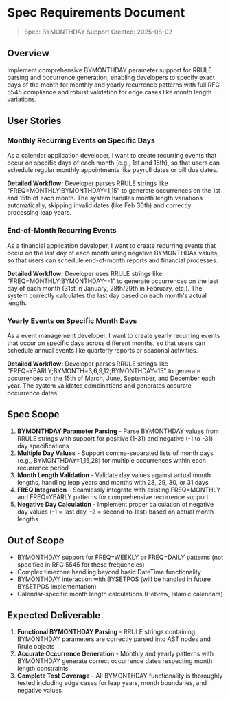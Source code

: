 # Spec Requirements Document

> Spec: BYMONTHDAY Support
> Created: 2025-08-02

## Overview

Implement comprehensive BYMONTHDAY parameter support for RRULE parsing and occurrence generation, enabling developers to specify exact days of the month for monthly and yearly recurrence patterns with full RFC 5545 compliance and robust validation for edge cases like month length variations.

## User Stories

### Monthly Recurring Events on Specific Days

As a calendar application developer, I want to create recurring events that occur on specific days of each month (e.g., 1st and 15th), so that users can schedule regular monthly appointments like payroll dates or bill due dates.

**Detailed Workflow:** Developer parses RRULE strings like "FREQ=MONTHLY;BYMONTHDAY=1,15" to generate occurrences on the 1st and 15th of each month. The system handles month length variations automatically, skipping invalid dates (like Feb 30th) and correctly processing leap years.

### End-of-Month Recurring Events

As a financial application developer, I want to create recurring events that occur on the last day of each month using negative BYMONTHDAY values, so that users can schedule end-of-month reports and financial processes.

**Detailed Workflow:** Developer uses RRULE strings like "FREQ=MONTHLY;BYMONTHDAY=-1" to generate occurrences on the last day of each month (31st in January, 28th/29th in February, etc.). The system correctly calculates the last day based on each month's actual length.

### Yearly Events on Specific Month Days

As a event management developer, I want to create yearly recurring events that occur on specific days across different months, so that users can schedule annual events like quarterly reports or seasonal activities.

**Detailed Workflow:** Developer parses RRULE strings like "FREQ=YEARLY;BYMONTH=3,6,9,12;BYMONTHDAY=15" to generate occurrences on the 15th of March, June, September, and December each year. The system validates combinations and generates accurate occurrence dates.

## Spec Scope

1. **BYMONTHDAY Parameter Parsing** - Parse BYMONTHDAY values from RRULE strings with support for positive (1-31) and negative (-1 to -31) day specifications
2. **Multiple Day Values** - Support comma-separated lists of month days (e.g., BYMONTHDAY=1,15,28) for multiple occurrences within each recurrence period
3. **Month Length Validation** - Validate day values against actual month lengths, handling leap years and months with 28, 29, 30, or 31 days
4. **FREQ Integration** - Seamlessly integrate with existing FREQ=MONTHLY and FREQ=YEARLY patterns for comprehensive recurrence support
5. **Negative Day Calculation** - Implement proper calculation of negative day values (-1 = last day, -2 = second-to-last) based on actual month lengths

## Out of Scope

- BYMONTHDAY support for FREQ=WEEKLY or FREQ=DAILY patterns (not specified in RFC 5545 for these frequencies)
- Complex timezone handling beyond basic DateTime functionality
- BYMONTHDAY interaction with BYSETPOS (will be handled in future BYSETPOS implementation)
- Calendar-specific month length calculations (Hebrew, Islamic calendars)

## Expected Deliverable

1. **Functional BYMONTHDAY Parsing** - RRULE strings containing BYMONTHDAY parameters are correctly parsed into AST nodes and Rrule objects
2. **Accurate Occurrence Generation** - Monthly and yearly patterns with BYMONTHDAY generate correct occurrence dates respecting month length constraints
3. **Complete Test Coverage** - All BYMONTHDAY functionality is thoroughly tested including edge cases for leap years, month boundaries, and negative values